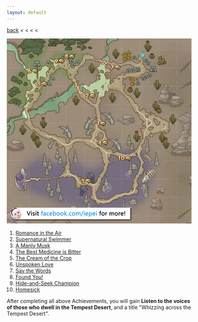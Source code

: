 ```yaml
---
layout: default
---
```


[back](../) < < < <

![Tempest Desert Conversations](tempest-desert-conversations.jpg)
1. [Romance in the Air](https://youtu.be/D8xwofZGwXM)
2. [Supernatural Swimmer](https://youtu.be/I883DY4y0r8)
3. [A Manly Musk](https://youtu.be/jpMXZJbD1fo)
4. [The Best Medicine is Bitter](https://youtu.be/ChYDx44GHnE)
5. [The Cream of the Crop](https://youtu.be/W3nut9eK4iQ)
6. [Unspoken Love](https://youtu.be/24IT-MtFWqk)
7. [Say the Words](https://youtu.be/6OHAtyhmACM)
8. [Found You!](https://youtu.be/eGTYvR4YIrI)
9. [Hide-and-Seek Champion](https://youtu.be/1Khkkn8ibIE)
10. [Homesick](https://youtu.be/cl81VdH9gmc)

After completing all above Achievements, you will gain **Listen to the voices of those who dwell in the Tempest Desert**, and a title "Whizzing across the Tempest Desert".
